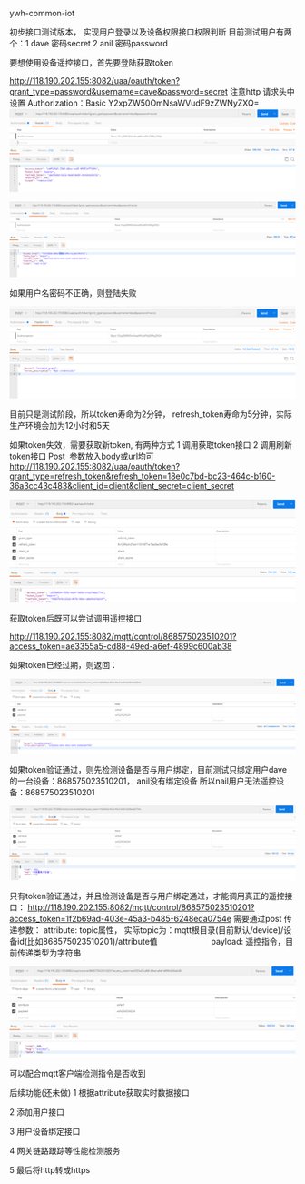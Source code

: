 ywh-common-iot

初步接口测试版本， 实现用户登录以及设备权限接口权限判断
目前测试用户有两个：1 dave 密码secret  2 anil 密码password

要想使用设备遥控接口，首先要登陆获取token

http://118.190.202.155:8082/uaa/oauth/token?grant_type=password&username=dave&password=secret
注意http 请求头中设置 Authorization：Basic Y2xpZW50OmNsaWVudF9zZWNyZXQ=
![](https://github.com/akm8877m16/ywh-common-iot/raw/master/pics/header_Authorization.PNG)

![](https://github.com/akm8877m16/ywh-common-iot/raw/master/pics/登陆获取token.PNG)

如果用户名密码不正确，则登陆失败

![](https://github.com/akm8877m16/ywh-common-iot/raw/master/pics/登陆失败错误用户名或者密码.PNG)

目前只是测试阶段，所以token寿命为2分钟， refresh_token寿命为5分钟，实际生产环境会加为12小时和5天

如果token失效，需要获取新token, 有两种方式 1 调用获取token接口 2 调用刷新token接口
Post  参数放入body或url均可
http://118.190.202.155:8082/uaa/oauth/token?grant_type=refresh_token&refresh_token=18e0c7bd-bc23-464c-b160-36a3cc43c483&client_id=client&client_secret=client_secret

![](https://github.com/akm8877m16/ywh-common-iot/raw/master/pics/刷新token.PNG)

获取token后既可以尝试调用遥控接口

http://118.190.202.155:8082/mqtt/control/868575023510201?access_token=ae3355a5-cd88-49ed-a6ef-4899c600ab38

如果token已经过期，则返回： 

![](https://github.com/akm8877m16/ywh-common-iot/raw/master/pics/遥控设备超时.PNG)

如果token验证通过，则先检测设备是否与用户绑定，目前测试只绑定用户dave 的一台设备：868575023510201， anil没有绑定设备
所以nail用户无法遥控设备：868575023510201

![](https://github.com/akm8877m16/ywh-common-iot/raw/master/pics/遥控非所属设备.PNG)

只有token验证通过，并且检测设备是否与用户绑定通过，才能调用真正的遥控接口：
http://118.190.202.155:8082/mqtt/control/868575023510201?access_token=1f2b69ad-403e-45a3-b485-6248eda0754e
需要通过post 传递参数： attribute: topic属性， 实际topic为：mqtt根目录(目前默认/device)/设备id(比如868575023510201)/attribute值
                        payload: 遥控指令，目前传递类型为字符串

![](https://github.com/akm8877m16/ywh-common-iot/raw/master/pics/遥控设备成功.PNG)

可以配合mqtt客户端检测指令是否收到

后续功能(还未做)
1 根据attribute获取实时数据接口

2 添加用户接口

3 用户设备绑定接口

4 网关链路跟踪等性能检测服务

5 最后将http转成https
